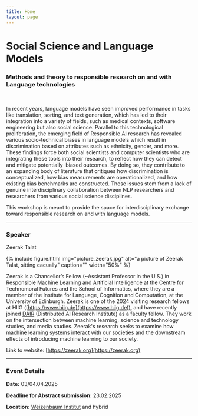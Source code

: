```yaml
---
title: Home
layout: page
---
```



# Social Science and Language Models <br>
### Methods and theory to responsible research on and with Language technologies
<br>
<p> In recent years, language models have seen improved performance in tasks like translation, sorting, and text generation, which has led to their integration into a variety of fields, such as medical contexts, software engineering but also social science. Parallel to this technological proliferation, the emerging field of Responsible AI research has revealed various socio-technical biases in language models which result in discrimination based on attributes such as ethnicity, gender, and more. These findings force both social scientists and computer scientists who are integrating these tools into their research, to reflect how they can detect and mitigate potentially  biased outcomes. By doing so, they contribute to an expanding body of literature that critiques how discrimination is conceptualized, how bias measurements are operationalized, and how existing bias benchmarks are constructed. These issues stem from a lack of genuine interdisciplinary collaboration between NLP researchers and researchers from various social science disciplines.
</p>
This workshop is meant to provide the space for interdisciplinary exchange toward responsible research on and with language models.

------

### Speaker

Zeerak Talat

{% include figure.html img="picture_zeerak.jpg" alt="a picture of Zeerak Talat, sitting cacually" caption="" width="50%" %}

Zeerak is a Chancellor’s Fellow (~Assistant Professor in the U.S.) in Responsible Machine Learning and Artificial Intelligence at the Centre for Technomoral Futures and the School of Informatics, where they are a member of the Institute for Language, Cognition and Computation, at the University of Edinburgh. Zeerak is one  of the 2024 visiting research fellows at HIIG ([https://www.hiig.de](https://www.hiig.de)), and have recently joined [DAIR](https://www.dair-institute.org/) (Distributed AI Research Institute) as a faculty fellow. They work on the intersection between machine learning, science and technology studies, and media studies. Zeerak's research seeks to examine how machine learning systems interact with our societies and the downstream effects of introducing machine learning to our society.


Link to website:  [https://zeerak.org](https://zeerak.org)

------

### Event Details

**Date:** 03/04.04.2025

**Deadline for Abstract submission:** 23.02.2025

**Location:** [Weizenbaum Institut](https://www.weizenbaum-institut.de/) and hybrid
